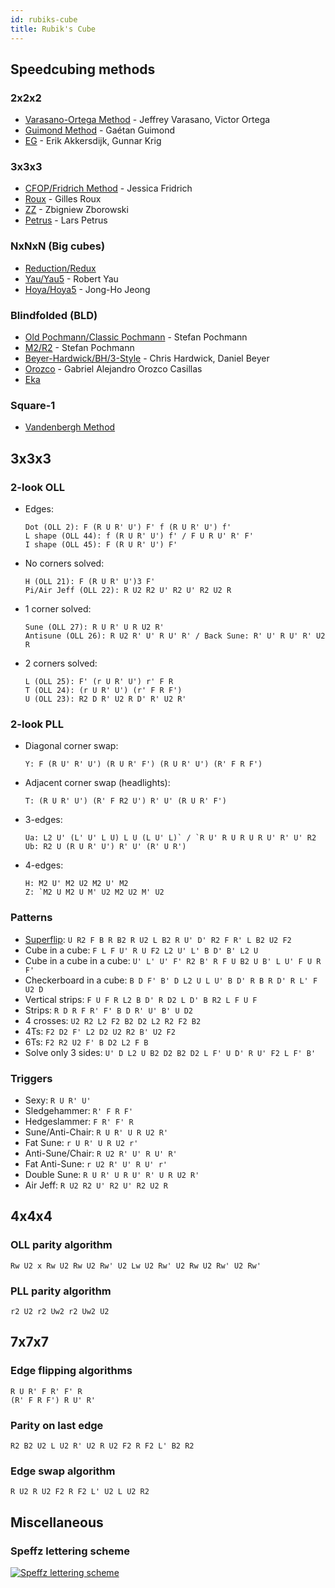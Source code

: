 ```yaml
---
id: rubiks-cube
title: Rubik's Cube
---
```


## Speedcubing methods

### 2x2x2

- [Varasano-Ortega Method](https://www.speedsolving.com/wiki/index.php/Ortega_Method) - Jeffrey Varasano, Victor Ortega
- [Guimond Method](https://www.speedsolving.com/wiki/index.php/Guimond_Method) - Gaétan Guimond
- [EG](https://www.speedsolving.com/wiki/index.php/EG_Method) - Erik Akkersdijk, Gunnar Krig

### 3x3x3

- [CFOP/Fridrich Method](https://en.wikipedia.org/wiki/CFOP_method) - Jessica Fridrich
- [Roux](https://www.speedsolving.com/wiki/index.php/Roux_method) - Gilles Roux
- [ZZ](https://www.speedsolving.com/wiki/index.php/ZZ_method) - Zbigniew Zborowski
- [Petrus](https://www.speedsolving.com/wiki/index.php/Petrus_Method) - Lars Petrus

### NxNxN (Big cubes)

- [Reduction/Redux](https://www.speedsolving.com/wiki/index.php/Reduction_Method)
- [Yau/Yau5](https://www.speedsolving.com/wiki/index.php/Yau_method) - Robert Yau
- [Hoya/Hoya5](https://www.speedsolving.com/wiki/index.php/Hoya_method) - Jong-Ho Jeong

### Blindfolded (BLD)

- [Old Pochmann/Classic Pochmann](https://www.speedsolving.com/wiki/index.php/Classic_Pochmann) - Stefan Pochmann
- [M2/R2](https://www.speedsolving.com/wiki/index.php/M2/R2) - Stefan Pochmann
- [Beyer-Hardwick/BH/3-Style](https://www.speedsolving.com/wiki/index.php/Beyer-Hardwick_Method) - Chris Hardwick, Daniel Beyer
- [Orozco](https://www.speedsolving.com/wiki/index.php/Orozco_method) - Gabriel Alejandro Orozco Casillas
- [Eka](https://www.speedsolving.com/wiki/index.php/Eka)

### Square-1

- [Vandenbergh Method](https://www.speedsolving.com/wiki/index.php/Vandenbergh_method)

## 3x3x3

### 2-look OLL

- Edges:

  ```
  Dot (OLL 2): F (R U R' U') F' f (R U R' U') f'
  L shape (OLL 44): f (R U R' U') f' / F U R U' R' F'
  I shape (OLL 45): F (R U R' U') F'
  ```

- No corners solved:

  ```
  H (OLL 21): F (R U R' U')3 F'
  Pi/Air Jeff (OLL 22): R U2 R2 U' R2 U' R2 U2 R
  ```

- 1 corner solved:

  ```
  Sune (OLL 27): R U R' U R U2 R'
  Antisune (OLL 26): R U2 R' U' R U' R' / Back Sune: R' U' R U' R' U2 R
  ```

- 2 corners solved:

  ```
  L (OLL 25): F' (r U R' U') r' F R
  T (OLL 24): (r U R' U') (r' F R F')
  U (OLL 23): R2 D R' U2 R D' R' U2 R'
  ```

### 2-look PLL

- Diagonal corner swap:

  ```
  Y: F (R U' R' U') (R U R' F') (R U R' U') (R' F R F')
  ```

- Adjacent corner swap (headlights):

  ```
  T: (R U R' U') (R' F R2 U') R' U' (R U R' F')
  ```

- 3-edges:

  ```
  Ua: L2 U' (L' U' L U) L U (L U' L)` / `R U' R U R U R U' R' U' R2
  Ub: R2 U (R U R' U') R' U' (R' U R')
  ```

- 4-edges:

  ```
  H: M2 U' M2 U2 M2 U' M2
  Z: `M2 U M2 U M' U2 M2 U2 M' U2
  ```

### Patterns

- [Superflip](https://en.wikipedia.org/wiki/Superflip): `U R2 F B R B2 R U2 L B2 R U' D' R2 F R' L B2 U2 F2`
- Cube in a cube: `F L F U' R U F2 L2 U' L' B D' B' L2 U`
- Cube in a cube in a cube: `U' L' U' F' R2 B' R F U B2 U B' L U' F U R F'`
- Checkerboard in a cube: `B D F' B' D L2 U L U' B D' R B R D' R L' F U2 D`
- Vertical strips: `F U F R L2 B D' R D2 L D' B R2 L F U F`
- Strips: `R D R F R' F' B D R' U' B' U D2`
- 4 crosses: `U2 R2 L2 F2 B2 D2 L2 R2 F2 B2`
- 4Ts: `F2 D2 F' L2 D2 U2 R2 B' U2 F2`
- 6Ts: `F2 R2 U2 F' B D2 L2 F B`
- Solve only 3 sides: `U' D L2 U B2 D2 B2 D2 L F' U D' R U' F2 L F' B'`

### Triggers

- Sexy: `R U R' U'`
- Sledgehammer: `R' F R F'`
- Hedgeslammer: `F R' F' R`
- Sune/Anti-Chair: `R U R' U R U2 R'`
- Fat Sune: `r U R' U R U2 r'`
- Anti-Sune/Chair: `R U2 R' U' R U' R'`
- Fat Anti-Sune: `r U2 R' U' R U' r'`
- Double Sune: `R U R' U R U' R' U R U2 R'`
- Air Jeff: `R U2 R2 U' R2 U' R2 U2 R`

## 4x4x4

### OLL parity algorithm

```
Rw U2 x Rw U2 Rw U2 Rw' U2 Lw U2 Rw' U2 Rw U2 Rw' U2 Rw'
```

### PLL parity algorithm

```
r2 U2 r2 Uw2 r2 Uw2 U2
```

## 7x7x7

### Edge flipping algorithms

```
R U R' F R' F' R
(R' F R F') R U' R'
```

### Parity on last edge

```
R2 B2 U2 L U2 R' U2 R U2 F2 R F2 L' B2 R2
```

### Edge swap algorithm

```
R U2 R U2 F2 R F2 L' U2 L U2 R2
```

## Miscellaneous

### Speffz lettering scheme

[![Speffz lettering scheme](https://www.speedsolving.com/wiki/images/4/49/Speffz.png)](https://www.speedsolving.com/wiki/index.php/Speffz)
